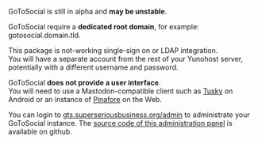 GoToSocial is still in alpha and **may be unstable**.

GoToSocial require a **dedicated root domain**, for example: gotosocial.domain.tld.

This package is not-working single-sign on or LDAP integration.  
You will have a separate account from the rest of your Yunohost server, potentially with a different username and password.

GoToSocial **does not provide a user interface**.  
You will need to use a Mastodon-compatible client such as [Tusky](https://tusky.app/) on Android or an instance of [Pinafore](https://pinafore.social/) on the Web.

You can login to [gts.superseriousbusiness.org/admin](https://gts.superseriousbusiness.org/admin/) to administrate your GoToSocial instance.
The [source code of this administration panel](https://github.com/superseriousbusiness/gotosocial-admin) is available on github.
